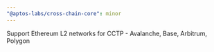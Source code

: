 ```yaml
---
"@aptos-labs/cross-chain-core": minor
---
```


Support Ethereum L2 networks for CCTP - Avalanche, Base, Arbitrum, Polygon
